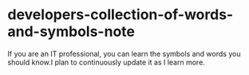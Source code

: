 # developers-collection-of-words-and-symbols-note
If you are an IT professional, you can learn the symbols and words you should know.I plan to continuously update it as I learn more.
